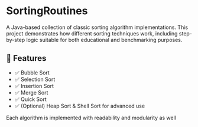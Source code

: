    # SortingRoutines

A Java-based collection of classic sorting algorithm implementations. This project demonstrates how different sorting techniques work, including step-by-step logic suitable for both educational and benchmarking purposes.
   
## 🚀 Features 
 
- ✅ Bubble Sort
- ✅ Selection Sort
- ✅ Insertion Sort 
- ✅ Merge Sort   
- ✅ Quick Sort
- ✅ (Optional) Heap Sort & Shell Sort for advanced use   
    
Each algorithm is implemented with readability and modularity as well      
      
   
       
     
     
   
    
     
  
   
 
